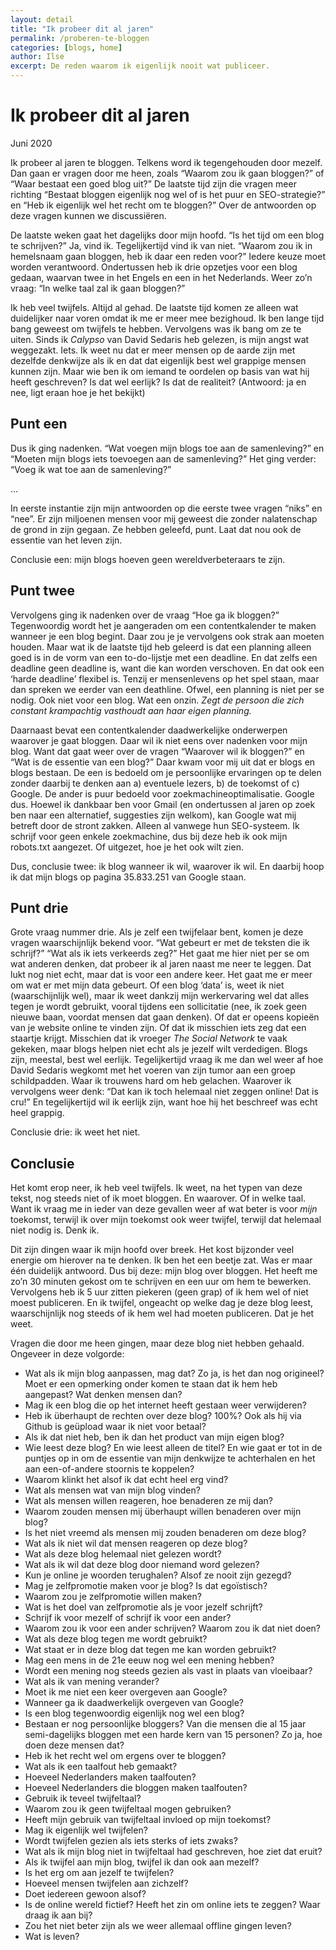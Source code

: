 ```yaml
---
layout: detail
title: "Ik probeer dit al jaren"
permalink: /proberen-te-bloggen
categories: [blogs, home]
author: Ilse
excerpt: De reden waarom ik eigenlijk nooit wat publiceer.
---
```


# Ik probeer dit al jaren
<div class="blog-date">Juni 2020</div>

Ik probeer al jaren te bloggen. Telkens word ik tegengehouden door mezelf. Dan gaan er vragen door me heen, zoals “Waarom zou ik gaan bloggen?” of “Waar bestaat een goed blog uit?” De laatste tijd zijn die vragen meer richting “Bestaat bloggen eigenlijk nog wel of is het puur en SEO-strategie?” en “Heb ik eigenlijk wel het recht om te bloggen?” Over de antwoorden op deze vragen kunnen we discussiëren.

De laatste weken gaat het dagelijks door mijn hoofd. “Is het tijd om een blog te schrijven?” Ja, vind ik. Tegelijkertijd vind ik van niet. “Waarom zou ik in hemelsnaam gaan bloggen, heb ik daar een reden voor?” Iedere keuze moet worden verantwoord. Ondertussen heb ik drie opzetjes voor een blog gedaan, waarvan twee in het Engels en een in het Nederlands. Weer zo’n vraag: “In welke taal zal ik gaan bloggen?”

Ik heb veel twijfels. Altijd al gehad. De laatste tijd komen ze alleen wat duidelijker naar voren omdat ik me er meer mee bezighoud. Ik ben lange tijd bang geweest om twijfels te hebben. Vervolgens was ik bang om ze te uiten. Sinds ik _Calypso_ van David Sedaris heb gelezen, is mijn angst wat weggezakt. Iets. Ik weet nu dat er meer mensen op de aarde zijn met dezelfde denkwijze als ik en dat dat eigenlijk best wel grappige mensen kunnen zijn. Maar wie ben ik om iemand te oordelen op basis van wat hij heeft geschreven? Is dat wel eerlijk? Is dat de realiteit? (Antwoord: ja en nee, ligt eraan hoe je het bekijkt)

## Punt een
Dus ik ging nadenken. “Wat voegen mijn blogs toe aan de samenleving?” en “Moeten mijn blogs iets toevoegen aan de samenleving?” Het ging verder: “Voeg ik wat toe aan de samenleving?”

…

In eerste instantie zijn mijn antwoorden op die eerste twee vragen “niks” en “nee”. Er zijn miljoenen mensen voor mij geweest die zonder nalatenschap de grond in zijn gegaan. Ze hebben geleefd, punt. Laat dat nou ook de essentie van het leven zijn.

Conclusie een: mijn blogs hoeven geen wereldverbeteraars te zijn.

## Punt twee
Vervolgens ging ik nadenken over de vraag “Hoe ga ik bloggen?” Tegenwoordig wordt het je aangeraden om een contentkalender te maken wanneer je een blog begint. Daar zou je je vervolgens ook strak aan moeten houden. Maar wat ik de laatste tijd heb geleerd is dat een planning alleen goed is in de vorm van een to-do-lijstje met een deadline. En dat zelfs een deadline geen deadline is, want die kan worden verschoven. En dat ook een ‘harde deadline’ flexibel is. Tenzij er mensenlevens op het spel staan, maar dan spreken we eerder van een deathline. Ofwel, een planning is niet per se nodig. Ook niet voor een blog. Wat een onzin. _Zegt de persoon die zich constant krampachtig vasthoudt aan haar eigen planning._

Daarnaast bevat een contentkalender daadwerkelijke onderwerpen waarover je gaat bloggen. Daar wil ik niet eens over nadenken voor mijn blog. Want dat gaat weer over de vragen “Waarover wil ik bloggen?” en “Wat is de essentie van een blog?” Daar kwam voor mij uit dat er blogs en blogs bestaan. De een is bedoeld om je persoonlijke ervaringen op te delen zonder daarbij te denken aan a) eventuele lezers, b) de toekomst of c) Google. De ander is puur bedoeld voor zoekmachineoptimalisatie. Google dus. Hoewel ik dankbaar ben voor Gmail (en ondertussen al jaren op zoek ben naar een alternatief, suggesties zijn welkom), kan Google wat mij betreft door de stront zakken. Alleen al vanwege hun SEO-systeem. Ik schrijf voor geen enkele zoekmachine, dus bij deze heb ik ook mijn robots.txt aangezet. Of uitgezet, hoe je het ook wilt zien.

Dus, conclusie twee: ik blog wanneer ik wil, waarover ik wil. En daarbij hoop ik dat mijn blogs op pagina 35.833.251 van Google staan.

## Punt drie
Grote vraag nummer drie. Als je zelf een twijfelaar bent, komen je deze vragen waarschijnlijk bekend voor. “Wat gebeurt er met de teksten die ik schrijf?” “Wat als ik iets verkeerds zeg?” Het gaat me hier niet per se om wat anderen denken, dat probeer ik al jaren naast me neer te leggen. Dat lukt nog niet echt, maar dat is voor een andere keer. Het gaat me er meer om wat er met mijn data gebeurt. Of een blog ‘data’ is, weet ik niet (waarschijnlijk wel), maar ik weet dankzij mijn werkervaring wel dat alles tegen je wordt gebruikt, vooral tijdens een sollicitatie (nee, ik zoek geen nieuwe baan, voordat mensen dat gaan denken). Of dat er opeens kopieën van je website online te vinden zijn. Of dat ik misschien iets zeg dat een staartje krijgt. Misschien dat ik vroeger _The Social Network_ te vaak gekeken, maar blogs helpen niet echt als je jezelf wilt verdedigen. Blogs zijn, meestal, best wel eerlijk. Tegelijkertijd vraag ik me dan wel weer af hoe David Sedaris wegkomt met het voeren van zijn tumor aan een groep schildpadden. Waar ik trouwens hard om heb gelachen. Waarover ik vervolgens weer denk: “Dat kan ik toch helemaal niet zeggen online! Dat is cru!” En tegelijkertijd wil ik eerlijk zijn, want hoe hij het beschreef was echt heel grappig.

Conclusie drie: ik weet het niet.

## Conclusie
Het komt erop neer, ik heb veel twijfels. Ik weet, na het typen van deze tekst, nog steeds niet of ik moet bloggen. En waarover. Of in welke taal. Want ik vraag me in ieder van deze gevallen weer af wat beter is voor _mijn_ toekomst, terwijl ik over mijn toekomst ook weer twijfel, terwijl dat helemaal niet nodig is. Denk ik.

Dit zijn dingen waar ik mijn hoofd over breek. Het kost bijzonder veel energie om hierover na te denken. Ik ben het een beetje zat. Was er maar één duidelijk antwoord. Dus bij deze: mijn blog over bloggen. Het heeft me zo’n 30 minuten gekost om te schrijven en een uur om hem te bewerken. Vervolgens heb ik 5 uur zitten piekeren (geen grap) of ik hem wel of niet moest publiceren. En ik twijfel, ongeacht op welke dag je deze blog leest, waarschijnlijk nog steeds of ik hem wel had moeten publiceren. Dat je het weet.

Vragen die door me heen gingen, maar deze blog niet hebben gehaald. Ongeveer in deze volgorde:

- Wat als ik mijn blog aanpassen, mag dat? Zo ja, is het dan nog origineel? Moet er een opmerking onder komen te staan dat ik hem heb aangepast? Wat denken mensen dan?
- Mag ik een blog die op het internet heeft gestaan weer verwijderen?
- Heb ik überhaupt de rechten over deze blog? 100%? Ook als hij via Github is geüpload waar ik niet voor betaal?
- Als ik dat niet heb, ben ik dan het product van mijn eigen blog?
- Wie leest deze blog? En wie leest alleen de titel? En wie gaat er tot in de puntjes op in om de essentie van mijn denkwijze te achterhalen en het aan een-of-andere stoornis te koppelen?
- Waarom klinkt het alsof ik dat echt heel erg vind?
- Wat als mensen wat van mijn blog vinden?
- Wat als mensen willen reageren, hoe benaderen ze mij dan?
- Waarom zouden mensen mij überhaupt willen benaderen over mijn blog?
- Is het niet vreemd als mensen mij zouden benaderen om deze blog?
- Wat als ik niet wil dat mensen reageren op deze blog?
- Wat als deze blog helemaal niet gelezen wordt?
- Wat als ik wil dat deze blog door niemand word gelezen?
- Kun je online je woorden terughalen? Alsof ze nooit zijn gezegd?
- Mag je zelfpromotie maken voor je blog? Is dat egoïstisch?
- Waarom zou je zelfpromotie willen maken?
- Wat is het doel van zelfpromotie als je voor jezelf schrijft?
- Schrijf ik voor mezelf of schrijf ik voor een ander?
- Waarom zou ik voor een ander schrijven? Waarom zou ik dat niet doen?
- Wat als deze blog tegen me wordt gebruikt?
- Wat staat er in deze blog dat tegen me kan worden gebruikt?
- Mag een mens in de 21e eeuw nog wel een mening hebben?
- Wordt een mening nog steeds gezien als vast in plaats van vloeibaar?
- Wat als ik van mening verander?
- Moet ik me niet een keer overgeven aan Google?
- Wanneer ga ik daadwerkelijk overgeven van Google?
- Is een blog tegenwoordig eigenlijk nog wel een blog?
- Bestaan er nog persoonlijke bloggers? Van die mensen die al 15 jaar semi-dagelijks bloggen met een harde kern van 15 personen? Zo ja, hoe doen deze mensen dat?
- Heb ik het recht wel om ergens over te bloggen?
- Wat als ik een taalfout heb gemaakt?
- Hoeveel Nederlanders maken taalfouten?
- Hoeveel Nederlanders die bloggen maken taalfouten?
- Gebruik ik teveel twijfeltaal?
- Waarom zou ik geen twijfeltaal mogen gebruiken?
- Heeft mijn gebruik van twijfeltaal invloed op mijn toekomst?
- Mag ik eigenlijk wel twijfelen?
- Wordt twijfelen gezien als iets sterks of iets zwaks?
- Wat als ik mijn blog niet in twijfeltaal had geschreven, hoe ziet dat eruit?
- Als ik twijfel aan mijn blog, twijfel ik dan ook aan mezelf?
- Is het erg om aan jezelf te twijfelen?
- Hoeveel mensen twijfelen aan zichzelf?
- Doet iedereen gewoon alsof?
- Is de online wereld fictief? Heeft het zin om online iets te zeggen? Waar draag ik aan bij?
- Zou het niet beter zijn als we weer allemaal offline gingen leven?
- Wat is leven?
